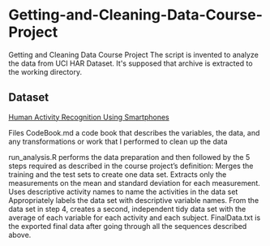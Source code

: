 # Getting-and-Cleaning-Data-Course-Project
Getting and Cleaning Data Course Project
The script is invented to analyze the data from UCI HAR Dataset. It's supposed that archive is extracted to the working directory.

## Dataset
[Human Activity Recognition Using Smartphones](http://archive.ics.uci.edu/ml/datasets/Smartphone-Based+Recognition+of+Human+Activities+and+Postural+Transitions)

Files
CodeBook.md a code book that describes the variables, the data, and any transformations or work that I performed to clean up the data

run_analysis.R performs the data preparation and then followed by the 5 steps required as described in the course project’s definition:
Merges the training and the test sets to create one data set.
Extracts only the measurements on the mean and standard deviation for each measurement.
Uses descriptive activity names to name the activities in the data set
Appropriately labels the data set with descriptive variable names.
From the data set in step 4, creates a second, independent tidy data set with the average of each variable for each activity and each subject.
FinalData.txt is the exported final data after going through all the sequences described above.
